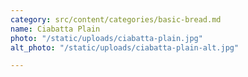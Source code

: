 ```yaml
---
category: src/content/categories/basic-bread.md
name: Ciabatta Plain
photo: "/static/uploads/ciabatta-plain.jpg"
alt_photo: "/static/uploads/ciabatta-plain-alt.jpg"

---
```

